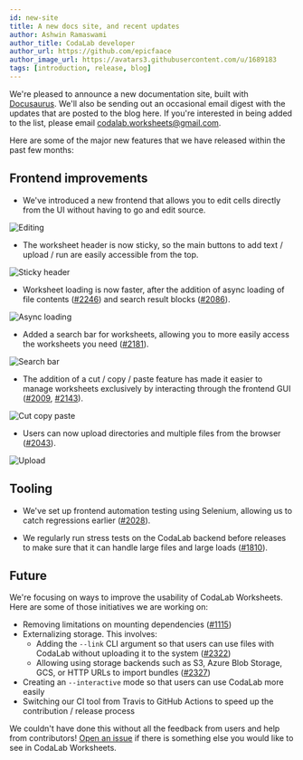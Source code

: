 ```yaml
---
id: new-site
title: A new docs site, and recent updates
author: Ashwin Ramaswami
author_title: CodaLab developer
author_url: https://github.com/epicfaace
author_image_url: https://avatars3.githubusercontent.com/u/1689183
tags: [introduction, release, blog]
---
```


We're pleased to announce a new documentation site, built with [Docusaurus](https://v2.docusaurus.io/). We'll also be sending out an occasional email digest with the updates that are posted to the blog here. If you're interested in being added to the list, please email <a href="mailto:codalab.worksheets@gmail.com">codalab.worksheets@gmail.com</a>.

Here are some of the major new features that we have released within the past few months:

## Frontend improvements

- We've introduced a new frontend that allows you to edit cells directly from the UI without having to go and edit source.

![Editing](https://user-images.githubusercontent.com/1689183/84437569-36a6c580-ac03-11ea-8f9e-91adff5747df.png)

- The worksheet header is now sticky, so the main buttons to add text / upload / run are easily accessible from the top.

![Sticky header](https://user-images.githubusercontent.com/1689183/84438067-f0059b00-ac03-11ea-8a85-b91bd3c4b0d5.png)

- Worksheet loading is now faster, after the addition of async loading of file contents ([#2246](https://github.com/codalab/codalab-worksheets/pull/2246)) and search result blocks ([#2086](https://github.com/codalab/codalab-worksheets/pull/2086)).

![Async loading](https://user-images.githubusercontent.com/1689183/84437655-5a6a0b80-ac03-11ea-8dec-0b6aa7aea6e7.png)

- Added a search bar for worksheets, allowing you to more easily access the worksheets you need ([#2181](https://github.com/codalab/codalab-worksheets/pull/2181)).

![Search bar](https://user-images.githubusercontent.com/1689183/84437455-02cba000-ac03-11ea-93cf-67119ea0e4e6.png)

- The addition of a cut / copy / paste feature has made it easier to manage worksheets exclusively by interacting through the frontend GUI ([#2009](https://github.com/codalab/codalab-worksheets/pull/2009), [#2143](https://github.com/codalab/codalab-worksheets/pull/2143)).

![Cut copy paste](https://user-images.githubusercontent.com/1689183/84437547-2c84c700-ac03-11ea-9a06-2d27335fa57a.png)

- Users can now upload directories and multiple files from the browser ([#2043](https://github.com/codalab/codalab-worksheets/pull/2043)).

![Upload](https://user-images.githubusercontent.com/1689183/84437824-9d2be380-ac03-11ea-8e51-ceee3f624e1b.png)


## Tooling

- We've set up frontend automation testing using Selenium, allowing us to catch regressions earlier ([#2028](https://github.com/codalab/codalab-worksheets/pull/2028)).

- We regularly run stress tests on the CodaLab backend before releases to make sure that it can handle large files and large loads ([#1810](https://github.com/codalab/codalab-worksheets/pull/1810)).


## Future

We're focusing on ways to improve the usability of CodaLab Worksheets. Here are some of those initiatives we are working on:

- Removing limitations on mounting dependencies ([#1115](https://github.com/codalab/codalab-worksheets/issues/1115))
- Externalizing storage. This involves:
  - Adding the `--link` CLI argument so that users can use files with CodaLab without uploading it to the system ([#2322](https://github.com/codalab/codalab-worksheets/issues/2322))
  - Allowing using storage backends such as S3, Azure Blob Storage, GCS, or HTTP URLs to import bundles ([#2327](https://github.com/codalab/codalab-worksheets/issues/2327))
- Creating an `--interactive` mode so that users can use CodaLab more easily
- Switching our CI tool from Travis to GitHub Actions to speed up the contribution / release process

We couldn't have done this without all the feedback from users and help from contributors! [Open an issue](https://github.com/codalab/codalab-worksheets/issues/new/choose) if there is something else you would like to see in CodaLab Worksheets.